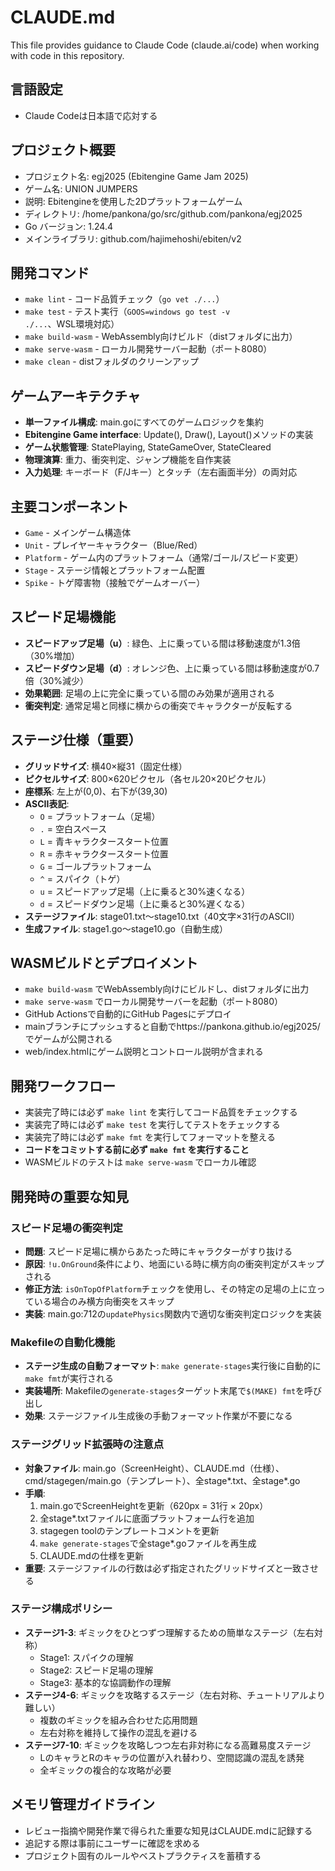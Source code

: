 # CLAUDE.md

This file provides guidance to Claude Code (claude.ai/code) when working with code in this repository.

## 言語設定
- Claude Codeは日本語で応対する

## プロジェクト概要
- プロジェクト名: egj2025 (Ebitengine Game Jam 2025)
- ゲーム名: UNION JUMPERS
- 説明: Ebitengineを使用した2Dプラットフォームゲーム
- ディレクトリ: /home/pankona/go/src/github.com/pankona/egj2025
- Go バージョン: 1.24.4
- メインライブラリ: github.com/hajimehoshi/ebiten/v2

## 開発コマンド
- `make lint` - コード品質チェック（`go vet ./...`）
- `make test` - テスト実行（`GOOS=windows go test -v ./...`、WSL環境対応）
- `make build-wasm` - WebAssembly向けビルド（distフォルダに出力）
- `make serve-wasm` - ローカル開発サーバー起動（ポート8080）
- `make clean` - distフォルダのクリーンアップ

## ゲームアーキテクチャ
- **単一ファイル構成**: main.goにすべてのゲームロジックを集約
- **Ebitengine Game interface**: Update(), Draw(), Layout()メソッドの実装
- **ゲーム状態管理**: StatePlaying, StateGameOver, StateCleared
- **物理演算**: 重力、衝突判定、ジャンプ機能を自作実装
- **入力処理**: キーボード（F/Jキー）とタッチ（左右画面半分）の両対応

## 主要コンポーネント
- `Game` - メインゲーム構造体
- `Unit` - プレイヤーキャラクター（Blue/Red）
- `Platform` - ゲーム内のプラットフォーム（通常/ゴール/スピード変更）
- `Stage` - ステージ情報とプラットフォーム配置
- `Spike` - トゲ障害物（接触でゲームオーバー）

## スピード足場機能
- **スピードアップ足場（u）**: 緑色、上に乗っている間は移動速度が1.3倍（30%増加）
- **スピードダウン足場（d）**: オレンジ色、上に乗っている間は移動速度が0.7倍（30%減少）
- **効果範囲**: 足場の上に完全に乗っている間のみ効果が適用される
- **衝突判定**: 通常足場と同様に横からの衝突でキャラクターが反転する

## ステージ仕様（重要）
- **グリッドサイズ**: 横40×縦31（固定仕様）
- **ピクセルサイズ**: 800×620ピクセル（各セル20×20ピクセル）
- **座標系**: 左上が(0,0)、右下が(39,30)
- **ASCII表記**: 
  - `O` = プラットフォーム（足場）
  - `.` = 空白スペース
  - `L` = 青キャラクタースタート位置
  - `R` = 赤キャラクタースタート位置
  - `G` = ゴールプラットフォーム
  - `^` = スパイク（トゲ）
  - `u` = スピードアップ足場（上に乗ると30%速くなる）
  - `d` = スピードダウン足場（上に乗ると30%遅くなる）
- **ステージファイル**: stage01.txt〜stage10.txt（40文字×31行のASCII）
- **生成ファイル**: stage1.go〜stage10.go（自動生成）

## WASMビルドとデプロイメント
- `make build-wasm` でWebAssembly向けにビルドし、distフォルダに出力
- `make serve-wasm` でローカル開発サーバーを起動（ポート8080）  
- GitHub Actionsで自動的にGitHub Pagesにデプロイ
- mainブランチにプッシュすると自動でhttps://pankona.github.io/egj2025/でゲームが公開される
- web/index.htmlにゲーム説明とコントロール説明が含まれる

## 開発ワークフロー
- 実装完了時には必ず `make lint` を実行してコード品質をチェックする
- 実装完了時には必ず `make test` を実行してテストをチェックする
- 実装完了時には必ず `make fmt` を実行してフォーマットを整える
- **コードをコミットする前に必ず `make fmt` を実行すること**
- WASMビルドのテストは `make serve-wasm` でローカル確認

## 開発時の重要な知見

### スピード足場の衝突判定
- **問題**: スピード足場に横からあたった時にキャラクターがすり抜ける
- **原因**: `!u.OnGround`条件により、地面にいる時に横方向の衝突判定がスキップされる
- **修正方法**: `isOnTopOfPlatform`チェックを使用し、その特定の足場の上に立っている場合のみ横方向衝突をスキップ
- **実装**: main.go:712の`updatePhysics`関数内で適切な衝突判定ロジックを実装

### Makefileの自動化機能
- **ステージ生成の自動フォーマット**: `make generate-stages`実行後に自動的に`make fmt`が実行される
- **実装場所**: Makefileの`generate-stages`ターゲット末尾で`$(MAKE) fmt`を呼び出し
- **効果**: ステージファイル生成後の手動フォーマット作業が不要になる

### ステージグリッド拡張時の注意点
- **対象ファイル**: main.go（ScreenHeight）、CLAUDE.md（仕様）、cmd/stagegen/main.go（テンプレート）、全stage*.txt、全stage*.go
- **手順**: 
  1. main.goでScreenHeightを更新（620px = 31行 × 20px）
  2. 全stage*.txtファイルに底面プラットフォーム行を追加
  3. stagegen toolのテンプレートコメントを更新
  4. `make generate-stages`で全stage*.goファイルを再生成
  5. CLAUDE.mdの仕様を更新
- **重要**: ステージファイルの行数は必ず指定されたグリッドサイズと一致させる

### ステージ構成ポリシー
- **ステージ1-3**: ギミックをひとつずつ理解するための簡単なステージ（左右対称）
  - Stage1: スパイクの理解
  - Stage2: スピード足場の理解  
  - Stage3: 基本的な協調動作の理解
- **ステージ4-6**: ギミックを攻略するステージ（左右対称、チュートリアルより難しい）
  - 複数のギミックを組み合わせた応用問題
  - 左右対称を維持して操作の混乱を避ける
- **ステージ7-10**: ギミックを攻略しつつ左右非対称になる高難易度ステージ
  - LのキャラとRのキャラの位置が入れ替わり、空間認識の混乱を誘発
  - 全ギミックの複合的な攻略が必要

## メモリ管理ガイドライン
- レビュー指摘や開発作業で得られた重要な知見はCLAUDE.mdに記録する
- 追記する際は事前にユーザーに確認を求める
- プロジェクト固有のルールやベストプラクティスを蓄積する
